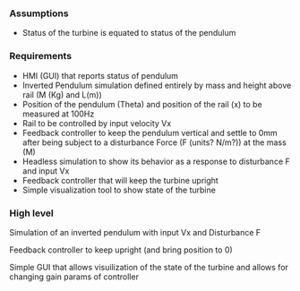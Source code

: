 ### Assumptions 
- Status of the turbine is equated to status of the pendulum

### Requirements

- HMI (GUI) that reports status of pendulum 
- Inverted Pendulum simulation defined entirely by mass and height above rail (M (Kg) and L(m))
- Position of the pendulum (Theta) and position of the rail (x) to be measured at 100Hz
- Rail to be controlled by input velocity Vx
- Feedback controller to keep the pendulum vertical and settle to 0mm after being subject to a disturbance Force (F (units? N/m?)) at the mass (M)
- Headless simulation to show its behavior as a response to disturbance F and input Vx
- Feedback controller that will keep the turbine upright
- Simple visualization tool to show state of the turbine

### High level

Simulation of an inverted pendulum with input Vx and Disturbance F

Feedback controller to keep upright (and bring position to 0)

Simple GUI that allows visuilization of the state of the turbine and allows for changing gain params of controller

#####
#####
#####